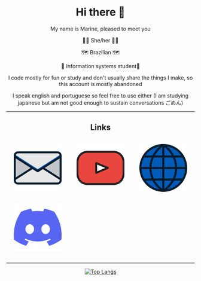 <main style="text-align: center;">
<h1>Hi there 👋</h1>

My name is Marine, pleased to meet you

<p>👸🏽 She/her 👸🏽</p>
<p>🗺️ Brazilian 🗺️</p>
<p>🏫 Information systems student🏫</p>

I code mostly for fun or study and don't usually share the things I make, so this account is mostly abandoned

I speak english and portuguese so feel free to use either
(I am studying japanese but am not good enough to sustain conversations ごめん)

---
<h2>Links</h2>
<div id="links" style="display: grid;
    grid-template-columns: repeat(auto-fit,minmax(150px, 1fr));
    align-items: center;
    justify-items: center;">
  <p class="container"><a class="link" href="mailto:cyanmarine@cyanmarine.net"
    ><img
      src="https://raw.githubusercontent.com/PrincessCyanMarine/PrincessCyanMarine/main/assets/email.svg"
      width="128px"
      alt="Email"
      title="Email"
  /> </a></p>


  <p class="container"><a class="link" href="https://www.youtube.com/@cyanmarine"
    ><img
      src="https://raw.githubusercontent.com/PrincessCyanMarine/PrincessCyanMarine/main/assets/youtube.svg"
      alt="Youtube"
      title="Youtube"
      width="128px;"
  /> </a></p>


  <p class="container"><a class="link" href="https://cyanmarine.net/"
    ><img
      src="https://raw.githubusercontent.com/PrincessCyanMarine/PrincessCyanMarine/main/assets/website.svg"
      alt="Website"
      title="Website"
      width="128px;"
  /> </a></p>


  <p class="container"><a class="link" href="https://discordapp.com/users/305883924310261760"
    ><img
      src="https://raw.githubusercontent.com/PrincessCyanMarine/PrincessCyanMarine/main/assets/discord.svg"
      alt="Discord username"
      title="Discord (Probably the best way to contact me)"
      width="128px;"
  /> </a></p>
</div>


<!-- [<img src="" alt="" title="" width=16px;> ][] -->

---

[![Top Langs](https://github-readme-stats.vercel.app/api/top-langs/?username=PrincessCyanMarine&theme=nightowl&hide_border=true&layout=compact)](https://github.com/anuraghazra/github-readme-stats)
</main>
